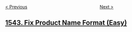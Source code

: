<!--|This file generated by command(leetcode description); DO NOT EDIT.    |-->
<!--+----------------------------------------------------------------------+-->
<!--|@author    openset <openset.wang@gmail.com>                           |-->
<!--|@link      https://github.com/openset                                 |-->
<!--|@home      https://github.com/openset/leetcode                        |-->
<!--+----------------------------------------------------------------------+-->

[< Previous](../find-longest-awesome-substring "Find Longest Awesome Substring")
　　　　　　　　　　　　　　　　
[Next >](../make-the-string-great "Make The String Great")

## [1543. Fix Product Name Format (Easy)](https://leetcode.com/problems/fix-product-name-format "产品名称格式修复")


